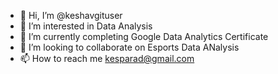 - 👋 Hi, I’m @keshavgituser
- 👀 I’m interested in Data Analysis
- 🌱 I’m currently completing Google Data Analytics Certificate
- 💞️ I’m looking to collaborate on Esports Data ANalysis
- 📫 How to reach me kesparad@gmail.com

<!---
keshavgituser/keshavgituser is a ✨ special ✨ repository because its `README.md` (this file) appears on your GitHub profile.
You can click the Preview link to take a look at your changes.
--->
